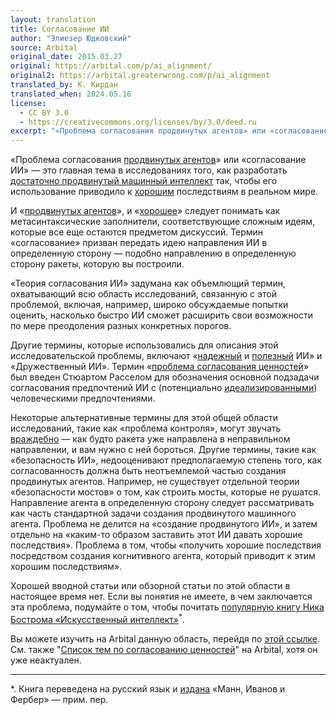 ```yaml
---
layout: translation
title: Согласование ИИ
author: "Элиезер Юдковский"
source: Arbital
original_date: 2015.03.27
original: https://arbital.com/p/ai_alignment/
original2: https://arbital.greaterwrong.com/p/ai_alignment
translated_by: К. Кирдан
translated_when: 2024.05.16
license:
  - CC BY 3.0
  - https://creativecommons.org/licenses/by/3.0/deed.ru
excerpt: "«Проблема согласования продвинутых агентов» или «согласование ИИ» — это главная тема в исследованиях того, как разработать достаточно продвинутый машинный интеллект так, чтобы его использование приводило к хорошим последствиям в реальном мире."
---
```

«Проблема согласования [продвинутых агентов](https://arbital.com/p/advanced_agent/)» или «согласование ИИ» — это главная тема в исследованиях того, как разработать [достаточно продвинутый машинный интеллект](https://arbital.com/p/sufficiently_advanced_ai/) так, чтобы его использование приводило к [хорошим](https://arbital.com/p/beneficial/) последствиям в реальном мире.

И «[продвинутых агентов](https://arbital.com/p/advanced_agent/)», и «[хорошее](https://arbital.com/p/value_alignment_value/)» следует понимать как метасинтаксические заполнители, соответствующие сложным идеям, которые все еще остаются предметом дискуссий. Термин «согласование» призван передать идею направления ИИ в определенную сторону — подобно направлению в определенную сторону ракеты, которую вы построили.

«Теория согласования ИИ» задумана как объемлющий термин, охватывающий всю область исследований, связанную с этой проблемой, включая, например, широко обсуждаемые попытки оценить, насколько быстро ИИ сможет расширить свои возможности по мере преодоления разных конкретных порогов.

Другие термины, которые использовались для описания этой исследовательской проблемы, включают «[надежный](https://arbital.com/p/AI_safety_mindset/) и [полезный](https://arbital.com/p/beneficial/) ИИ» и «Дружественный ИИ». Термин «[проблема согласования ценностей](https://arbital.com/p/value_alignment_problem/)» был введен Стюартом Расселом для обозначения основной подзадачи согласования предпочтений ИИ с (потенциально [идеализированными](https://arbital.com/p/cev/)) человеческими предпочтениями.

Некоторые альтернативные термины для этой общей области исследований, такие как «проблема контроля», могут звучать [враждебно](https://arbital.com/p/nonadversarial/) — как будто ракета уже направлена ​​в неправильном направлении, и вам нужно с ней бороться. Другие термины, такие как «безопасность ИИ», недооценивают предполагаемую степень того, как согласованность должна быть неотъемлемой частью создания продвинутых агентов. Например, не существует отдельной теории «безопасности мостов» о том, как строить мосты, которые не рушатся. Направление агента в определенную сторону следует рассматривать как часть стандартной задачи создания продвинутого машинного агента. Проблема не делится на «создание продвинутого ИИ», и затем отдельно на «каким-то образом заставить этот ИИ давать хорошие последствия». Проблема в том, чтобы «получить хорошие последствия посредством создания когнитивного агента, который приводит к этим хорошим последствиям».

Хорошей вводной статьи или обзорной статьи по этой области в настоящее время нет. Если вы понятия не имеете, в чем заключается эта проблема, подумайте о том, чтобы почитать [популярную книгу Ника Бострома «Искусственный интеллект»](https://arbital.com/p/bostrom_superintelligence/)<sup>*</sup>.

Вы можете изучить на Arbital данную область, перейдя по [этой ссылке](http://arbital.com/explore/ai_alignment). См. также "[Список тем по согласованию ценностей](https://arbital.com/p/value_alignment_subject_list/)" на Arbital, хотя он уже неактуален.

---

\*\. Книга переведена на русский язык и [издана](https://www.mann-ivanov-ferber.ru/books/iskusstvennyj-intellekt/) «Манн, Иванов и Фербер» — прим. пер.
